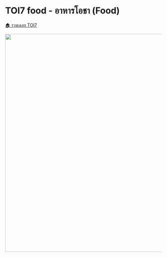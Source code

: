 <!-- @codegen_problem begin -->
# TOI7 food - อาหารโอชา (Food)

[🏠 รวมเฉลย TOI7](../)

<img width="700" src="https://github.com/krist7599555/toi/assets/19445033/80c80822-7583-4bcd-a705-dae3eacdee85" />
<!-- @codegen_problem end -->

